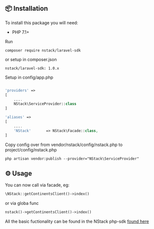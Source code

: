 ## 📦 Installation

To install this package you will need:

* PHP 7.1+

Run 

`composer require nstack/laravel-sdk`

or setup in composer.json

`nstack/laravel-sdk: 1.0.x`


Setup in config/app.php

```php

'providers' => 
[
    ....
    NStack\ServiceProvider::class
]

'aliases' => 
[
    ....
    'NStack'       => NStack\Facade::class,
]

```

Copy config over from vendor/nstack/config/nstack.php to project/config/nstack.php

```
php artisan vendor:publish --provider="NStack\ServiceProvider"

```

## ⚙ Usage

You can now call via facade, eg:

````php
\NStack::getContinentsClient()->index()
````

or via globa func

```php
nstack()->getContinentsClient()->index()
```

All the basic fuctionality can be found in the NStack php-sdk [found here](https://github.com/nstack-io/php-sdk)

